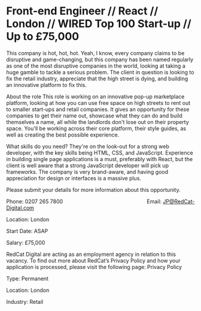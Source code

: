 # Front-end Engineer // React // London // WIRED Top 100 Start-up // Up to £75,000

This company is hot, hot, hot. Yeah, I know, every company claims to be disruptive and game-changing, but this company has been named regularly as one of the most disruptive companies in the world, looking at taking a huge gamble to tackle a serious problem. The client in question is looking to fix the retail industry, appreciate that the high street is dying, and building an innovative platform to fix this.

About the role
This role is working on an innovative pop-up marketplace platform, looking at how you can use free space on high streets to rent out to smaller start-ups and retail companies. It gives an opportunity for these companies to get their name out, showcase what they can do and build themselves a name, all while the landlords don't lose out on their property space. You'll be working across their core platform, their style guides, as well as creating the best possible experience.

What skills do you need?
They're on the look-out for a strong web developer, with the key skills being HTML, CSS, and JavaScript. Experience in building single page applications is a must, preferably with React, but the client is well aware that a strong JavaScript developer will pick up frameworks. The company is very brand-aware, and having good appreciation for design or interfaces is a massive plus.

Please submit your details for more information about this opportunity.

Phone: 0207 265 7800                                                         Email: JP@RedCat-Digital.com

Location: London

Start Date: ASAP

Salary: £75,000

RedCat Digital are acting as an employment agency in relation to this vacancy. To find out more about RedCat’s Privacy Policy and how your application is processed, please visit the following page: Privacy Policy

Type: Permanent 

Location: London

Industry: Retail
